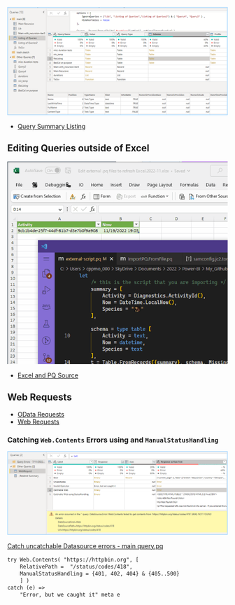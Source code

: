 ![query summary screenshot](Testing/img/Summarize%20⁞%20Queries%20┐main_query.png)

- [Query Summary Listing](./Testing)

## Editing Queries outside of Excel


![save file change then refresh](Excel/img/edit-external-pq-from-excel.gif)

- [Excel and PQ Source](Excel/readme.md)

## Web Requests

- [OData Requests](./WebRequests/OData/readme.md)
- [Web Requests](./WebRequests/readme.md)


### Catching `Web.Contents` Errors using and `ManualStatusHandling`

![using-web.contents-catching-datasource-errors](./WebRequests/img/WebContents%20⁞%20Catch%20uncatchable%20Datasource%20errors┐main_query.png)

[Catch uncatchable Datasource errors - main query.pq](./WebRequests/pq/WebContents%20⁞%20Catch%20uncatchable%20Datasource%20errors┐main_query.pq)



```pq
try Web.Contents( "https://httpbin.org", [
    RelativePath =  "/status/codes/418",
    ManualStatusHandling = {401, 402, 404} & {405..500}
    ] )
catch (e) =>
    "Error, but we caught it" meta e
```
